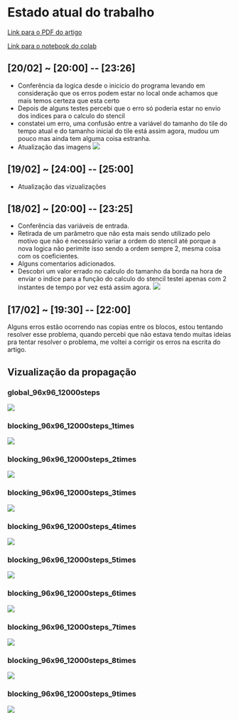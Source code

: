 # Estado atual do trabalho
[Link para o PDF do artigo](readmeContent/ICCSA_2020.pdf)

[Link para o notebook do colab](readmeContent/colabNotebook.ipynb)

## [20/02] ~ [20:00] -- [23:26]
- Conferência da logica desde o inicicio do programa levando em consideração que os erros podem estar no local onde achamos que mais temos certeza que esta certo
- Depois de alguns testes percebi que o erro só poderia estar no envio dos indices para o calculo do stencil
- constatei um erro, uma confusão entre a variável do tamanho do tile do tempo atual e do tamanho inicial do tile está assim agora, mudou um pouco mas ainda tem alguma coisa estranha.
- Atualização das imagens
![](readmeContent/blocking_96x96_12000steps_2times-20-02.gif)

## [19/02] ~ [24:00] -- [25:00]
- Atualização das vizualizações

## [18/02] ~ [20:00] -- [23:25]
- Conferência das variáveis de entrada.
- Retirada de um parâmetro que não esta mais sendo utilizado pelo motivo que não é necessário variar a ordem do stencil até porque a nova logica não perimite isso sendo a ordem sempre 2, mesma coisa com os coeficientes.
- Alguns comentarios adicionados.
- Descobri um valor errado no calculo do tamanho da borda na hora de enviar o indice para a função do calculo do stencil testei apenas com 2 instantes de tempo por vez está assim agora.
![](readmeContent/blocking_96x96_12000steps_2times-18-02.gif)

## [17/02] ~ [19:30] -- [22:00]
Alguns erros estão ocorrendo nas copias entre os blocos, estou tentando resolver esse problema, quando percebi que não estava tendo muitas ideias pra tentar resolver o problema, me voltei a corrigir os erros na escrita do artigo.

## Vizualização da propagação

### global_96x96_12000steps
![](readmeContent/global_96x96_12000steps.gif)

### blocking_96x96_12000steps_1times
![](readmeContent/blocking_96x96_12000steps_1times.gif)

### blocking_96x96_12000steps_2times
![](readmeContent/blocking_96x96_12000steps_2times.gif)

### blocking_96x96_12000steps_3times
![](readmeContent/blocking_96x96_12000steps_3times.gif)

### blocking_96x96_12000steps_4times
![](readmeContent/blocking_96x96_12000steps_4times.gif)

### blocking_96x96_12000steps_5times
![](readmeContent/blocking_96x96_12000steps_5times.gif)

### blocking_96x96_12000steps_6times
![](readmeContent/blocking_96x96_12000steps_6times.gif)

### blocking_96x96_12000steps_7times
![](readmeContent/blocking_96x96_12000steps_7times.gif)

### blocking_96x96_12000steps_8times
![](readmeContent/blocking_96x96_12000steps_8times.gif)

### blocking_96x96_12000steps_9times
![](readmeContent/blocking_96x96_12000steps_9times.gif)